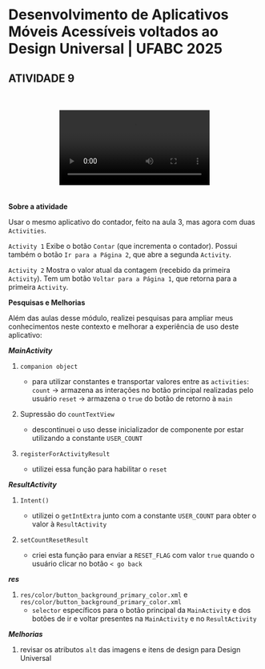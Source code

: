 # Desenvolvimento de Aplicativos Móveis Acessíveis voltados ao Design Universal | UFABC 2025
## ATIVIDADE 9
<br>
<br>
<div align="center">
  <video src="https://github.com/user-attachments/assets/52c4c3dd-1110-4e32-a10c-b855bc3d922d" controls></video>
</div>
<br>
<br>
<b>Sobre a atividade</b> 

Usar o mesmo aplicativo do contador, feito na aula 3,  mas agora com duas ```Activities```.

```Activity 1```
Exibe o botão ```Contar``` (que incrementa o contador).
Possui também o botão ```Ir para a Página 2```, que abre a segunda ```Activity```.

```Activity 2```
Mostra o valor atual da contagem (recebido da primeira ```Activity```).
Tem um botão ```Voltar para a Página 1```, que retorna para a primeira ```Activity```.

<b>Pesquisas e Melhorias</b>

Além das aulas desse módulo, realizei pesquisas para ampliar meus conhecimentos neste contexto e 
melhorar a experiência de uso deste aplicativo: 

<i><b>MainActivity</b></i>
1. ```companion object```
   * para utilizar constantes e transportar valores entre as ```activities```:  
   ```count``` -> armazena as interações no botão principal realizadas pelo usuário 
   ```reset``` -> armazena o ```true``` do botão de retorno à ```main```

2. Supressão do ```countTextView```
   * descontinuei o uso desse inicializador de componente por estar utilizando a constante 
   ```USER_COUNT```

3. ```registerForActivityResult```
   * utilizei essa função para habilitar o ```reset```

<i><b>ResultActivity</b></i>
1. ```Intent()```
   * utilizei o ```getIntExtra``` junto com a constante ```USER_COUNT``` para obter o valor à 
   ```ResultActivity```

2. ```setCountResetResult```
   * criei esta função para enviar a ```RESET_FLAG``` com valor ```true``` quando o usuário clicar 
   no botão ```< go back```
   
<i><b>res</b></i>
1. ```res/color/button_background_primary_color.xml``` e ```res/color/button_background_primary_color.xml```
   * ```selector``` específicos para o botão principal da ```MainActivity``` e dos botões de ir e 
   voltar presentes na ```MainActivity``` e no ```ResultActivity```

<i><b>Melhorias</b></i>
1. revisar os atributos ```alt``` das imagens e itens de design para Design Universal
